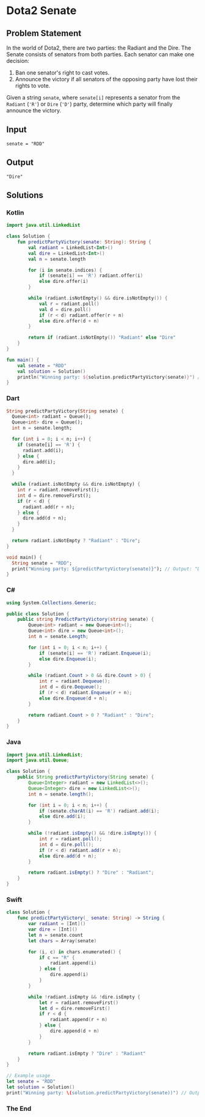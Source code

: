 # Dota2 Senate

## Problem Statement

In the world of Dota2, there are two parties: the Radiant and the Dire. The Senate consists of senators from both parties. Each senator can make one decision:
1. Ban one senator's right to cast votes.
2. Announce the victory if all senators of the opposing party have lost their rights to vote.

Given a string `senate`, where `senate[i]` represents a senator from the `Radiant` (`'R'`) or `Dire` (`'D'`) party, determine which party will finally announce the victory.

## Input

```text
senate = "RDD"
```

## Output

```text
"Dire"
```

## Solutions

### Kotlin

```kotlin
import java.util.LinkedList

class Solution {
    fun predictPartyVictory(senate: String): String {
        val radiant = LinkedList<Int>()
        val dire = LinkedList<Int>()
        val n = senate.length

        for (i in senate.indices) {
            if (senate[i] == 'R') radiant.offer(i)
            else dire.offer(i)
        }

        while (radiant.isNotEmpty() && dire.isNotEmpty()) {
            val r = radiant.poll()
            val d = dire.poll()
            if (r < d) radiant.offer(r + n)
            else dire.offer(d + n)
        }

        return if (radiant.isNotEmpty()) "Radiant" else "Dire"
    }
}

fun main() {
    val senate = "RDD"
    val solution = Solution()
    println("Winning party: ${solution.predictPartyVictory(senate)}") // Output: "Dire"
}
```


### Dart

```dart
String predictPartyVictory(String senate) {
  Queue<int> radiant = Queue();
  Queue<int> dire = Queue();
  int n = senate.length;

  for (int i = 0; i < n; i++) {
    if (senate[i] == 'R') {
      radiant.add(i);
    } else {
      dire.add(i);
    }
  }

  while (radiant.isNotEmpty && dire.isNotEmpty) {
    int r = radiant.removeFirst();
    int d = dire.removeFirst();
    if (r < d) {
      radiant.add(r + n);
    } else {
      dire.add(d + n);
    }
  }

  return radiant.isNotEmpty ? "Radiant" : "Dire";
}

void main() {
  String senate = "RDD";
  print("Winning party: ${predictPartyVictory(senate)}"); // Output: "Dire"
}
```


### C#

```csharp
using System.Collections.Generic;

public class Solution {
    public string PredictPartyVictory(string senate) {
        Queue<int> radiant = new Queue<int>();
        Queue<int> dire = new Queue<int>();
        int n = senate.Length;

        for (int i = 0; i < n; i++) {
            if (senate[i] == 'R') radiant.Enqueue(i);
            else dire.Enqueue(i);
        }

        while (radiant.Count > 0 && dire.Count > 0) {
            int r = radiant.Dequeue();
            int d = dire.Dequeue();
            if (r < d) radiant.Enqueue(r + n);
            else dire.Enqueue(d + n);
        }

        return radiant.Count > 0 ? "Radiant" : "Dire";
    }
}
```


### Java

```java
import java.util.LinkedList;
import java.util.Queue;

class Solution {
    public String predictPartyVictory(String senate) {
        Queue<Integer> radiant = new LinkedList<>();
        Queue<Integer> dire = new LinkedList<>();
        int n = senate.length();

        for (int i = 0; i < n; i++) {
            if (senate.charAt(i) == 'R') radiant.add(i);
            else dire.add(i);
        }

        while (!radiant.isEmpty() && !dire.isEmpty()) {
            int r = radiant.poll();
            int d = dire.poll();
            if (r < d) radiant.add(r + n);
            else dire.add(d + n);
        }

        return radiant.isEmpty() ? "Dire" : "Radiant";
    }
}
```


### Swift

```swift
class Solution {
    func predictPartyVictory(_ senate: String) -> String {
        var radiant = [Int]()
        var dire = [Int]()
        let n = senate.count
        let chars = Array(senate)

        for (i, c) in chars.enumerated() {
            if c == "R" {
                radiant.append(i)
            } else {
                dire.append(i)
            }
        }

        while !radiant.isEmpty && !dire.isEmpty {
            let r = radiant.removeFirst()
            let d = dire.removeFirst()
            if r < d {
                radiant.append(r + n)
            } else {
                dire.append(d + n)
            }
        }

        return radiant.isEmpty ? "Dire" : "Radiant"
    }
}

// Example usage
let senate = "RDD"
let solution = Solution()
print("Winning party: \(solution.predictPartyVictory(senate))") // Output: "Dire"
```

### The End